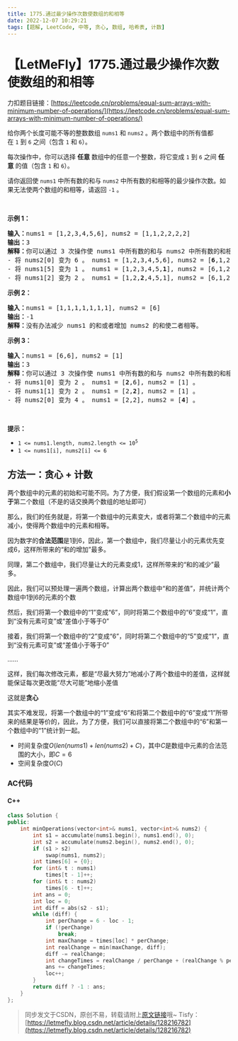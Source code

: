```yaml
---
title: 1775.通过最少操作次数使数组的和相等
date: 2022-12-07 10:29:21
tags: [题解, LeetCode, 中等, 贪心, 数组, 哈希表, 计数]
---
```


# 【LetMeFly】1775.通过最少操作次数使数组的和相等

力扣题目链接：[https://leetcode.cn/problems/equal-sum-arrays-with-minimum-number-of-operations/](https://leetcode.cn/problems/equal-sum-arrays-with-minimum-number-of-operations/)

<p>给你两个长度可能不等的整数数组 <code>nums1</code> 和 <code>nums2</code> 。两个数组中的所有值都在 <code>1</code> 到 <code>6</code> 之间（包含 <code>1</code> 和 <code>6</code>）。</p>

<p>每次操作中，你可以选择 <strong>任意</strong> 数组中的任意一个整数，将它变成 <code>1</code> 到 <code>6</code> 之间 <strong>任意</strong> 的值（包含 <code>1</code> 和 <code><span style="">6</span></code>）。</p>

<p>请你返回使 <code>nums1</code> 中所有数的和与 <code>nums2</code> 中所有数的和相等的最少操作次数。如果无法使两个数组的和相等，请返回 <code>-1</code> 。</p>

<p> </p>

<p><strong>示例 1：</strong></p>

<pre><b>输入：</b>nums1 = [1,2,3,4,5,6], nums2 = [1,1,2,2,2,2]
<b>输出：</b>3
<b>解释：</b>你可以通过 3 次操作使 nums1 中所有数的和与 nums2 中所有数的和相等。以下数组下标都从 0 开始。
- 将 nums2[0] 变为 6 。 nums1 = [1,2,3,4,5,6], nums2 = [<strong>6</strong>,1,2,2,2,2] 。
- 将 nums1[5] 变为 1 。 nums1 = [1,2,3,4,5,<strong>1</strong>], nums2 = [6,1,2,2,2,2] 。
- 将 nums1[2] 变为 2 。 nums1 = [1,2,<strong>2</strong>,4,5,1], nums2 = [6,1,2,2,2,2] 。
</pre>

<p><strong>示例 2：</strong></p>

<pre><b>输入：</b>nums1 = [1,1,1,1,1,1,1], nums2 = [6]
<b>输出：</b>-1
<b>解释：</b>没有办法减少 nums1 的和或者增加 nums2 的和使二者相等。
</pre>

<p><strong>示例 3：</strong></p>

<pre><b>输入：</b>nums1 = [6,6], nums2 = [1]
<b>输出：</b>3
<b>解释：</b>你可以通过 3 次操作使 nums1 中所有数的和与 nums2 中所有数的和相等。以下数组下标都从 0 开始。
- 将 nums1[0] 变为 2 。 nums1 = [<strong>2</strong>,6], nums2 = [1] 。
- 将 nums1[1] 变为 2 。 nums1 = [2,<strong>2</strong>], nums2 = [1] 。
- 将 nums2[0] 变为 4 。 nums1 = [2,2], nums2 = [<strong>4</strong>] 。
</pre>

<p> </p>

<p><strong>提示：</strong></p>

<ul>
	<li><code>1 &lt;= nums1.length, nums2.length &lt;= 10<sup>5</sup></code></li>
	<li><code>1 &lt;= nums1[i], nums2[i] &lt;= 6</code></li>
</ul>


    
## 方法一：贪心 + 计数

<!-- 假设两个数组的初始值分别为```1 1 2 2 2 2```和```6 3 3 3 3 3```，那么初始差值为$11$

那么，将第一个数组中的$1$变成$6$能增加

```
1 1 2 2 2 2
6 3 3 3 3 3
``` -->

两个数组中的元素的初始和可能不同。为了方便，我们假设第一个数组的元素和**小于**第二个数组（不是的话交换两个数组的地址即可）

那么，我们的任务就是，将第一个数组中的元素变大，或者将第二个数组中的元素减小，使得两个数组中的元素和相等。

因为数字的**合法范围**是$1$到$6$，因此，第一个数组中，我们尽量让小的元素优先变成$6$，这样所带来的“和的增加”最多。

同理，第二个数组中，我们尽量让大的元素变成$1$，这样所带来的“和的减少”最多。

因此，我们可以预处理一遍两个数组，计算出两个数组中“和的差值”，并统计两个数组中1到6的元素的个数

然后，我们将第一个数组中的“1”变成“6”，同时将第二个数组中的“6”变成“1”，直到“没有元素可变”或“差值小于等于0”

接着，我们将第一个数组中的“2”变成“6”，同时将第二个数组中的“5”变成“1”，直到“没有元素可变”或“差值小于等于0”

......

这样，我们每次修改元素，都是“尽最大努力”地减小了两个数组中的差值，这样就能保证每次更改能“尽大可能”地缩小差值

这就是**贪心**

其实不难发现，将第一个数组中的“1”变成“6”和将第二个数组中的“6”变成“1”所带来的结果是等价的，因此，为了方便，我们可以直接将第二个数组中的“6”和第一个数组中的“1”统计到一起。

+ 时间复杂度$O(len(nums1) + len(nums2) + C)$，其中$C$是数组中元素的合法范围的大小，即$C=6$
+ 空间复杂度$O(C)$

### AC代码

#### C++

```cpp
class Solution {
public:
    int minOperations(vector<int>& nums1, vector<int>& nums2) {
        int s1 = accumulate(nums1.begin(), nums1.end(), 0);
        int s2 = accumulate(nums2.begin(), nums2.end(), 0);
        if (s1 > s2)
            swap(nums1, nums2);
        int times[6] = {0};
        for (int& t : nums1)
            times[t - 1]++;
        for (int& t : nums2)
            times[6 - t]++;
        int ans = 0;
        int loc = 0;
        int diff = abs(s2 - s1);
        while (diff) {
            int perChange = 6 - loc - 1;
            if (!perChange)
                break;
            int maxChange = times[loc] * perChange;
            int realChange = min(maxChange, diff);
            diff -= realChange;
            int changeTimes = realChange / perChange + (realChange % perChange != 0);
            ans += changeTimes;
            loc++;
        }
        return diff ? -1 : ans;
    }
};
```

> 同步发文于CSDN，原创不易，转载请附上[原文链接](https://leetcode.letmefly.xyz/2022/12/07/LeetCode%201775.%E9%80%9A%E8%BF%87%E6%9C%80%E5%B0%91%E6%93%8D%E4%BD%9C%E6%AC%A1%E6%95%B0%E4%BD%BF%E6%95%B0%E7%BB%84%E7%9A%84%E5%92%8C%E7%9B%B8%E7%AD%89/)哦~
> Tisfy：[https://letmefly.blog.csdn.net/article/details/128216782](https://letmefly.blog.csdn.net/article/details/128216782)
